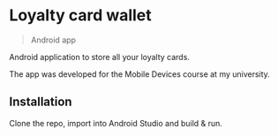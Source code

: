 # Loyalty card wallet
> Android app

Android application to store all your loyalty cards.

The app was developed for the Mobile Devices course at my university.

## Installation

Clone the repo, import into Android Studio and build & run.
